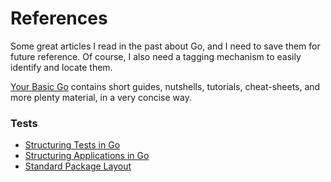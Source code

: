 References
==========

Some great articles I read in the past about Go, and I need to save them for
future reference.  Of course, I also need a tagging mechanism to easily identify
and locate them.


[Your Basic Go](http://yourbasic.org/golang/) contains short guides, nutshells,
tutorials, cheat-sheets, and more plenty material, in a very concise way.

### Tests

 - [Structuring Tests in Go][structure-tests]
 - [Structuring Applications in Go][structure-apps]
 - [Standard Package Layout][layout-pkg]


[structure-tests]:	https://medium.com/@benbjohnson/structuring-tests-in-go-46ddee7a25c
[structure-apps]:	https://medium.com/@benbjohnson/structuring-applications-in-go-3b04be4ff091
[layout-pkg]:		https://medium.com/@benbjohnson/standard-package-layout-7cdbc8391fc1
